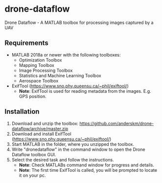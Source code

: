 # drone-dataflow
Drone Dataflow - A MATLAB toolbox for processing images captured by a UAV

## Requirements
* MATLAB 2018a or newer with the following toolboxes:
    * Optimization Toolbox
    * Mapping Toolbox
    * Image Processing Toolbox
    * Statistics and Machine Learning Toolbox
    * Aerospace Toolbox
* ExifTool (https://www.sno.phy.queensu.ca/~phil/exiftool/)
    * **Note**: ExifTool is used for reading metadata from the images. E.g. GPS position.

## Installation
1. Download and unzip the toolbox: https://github.com/anderskm/drone-dataflow/archive/master.zip
2. Download and install ExifTool (https://www.sno.phy.queensu.ca/~phil/exiftool/)
3. Start MATLAB in the folder, where you unzipped the toolbox.
4. Write "dronedataflow" in the command window to open the Drone Dataflow toolbox GUI.
5. Select the desired task and follow the instructions.
    * **Note**: Check MATLABs command window for progress and details.
    * **Note**: The first time ExifTool is called, you will be prompted to locate it on your pc.
